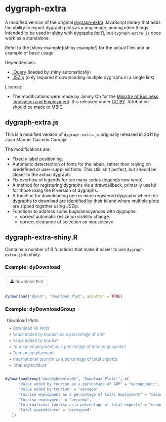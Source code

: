 # dygraph-extra

A modified version of the original
[dygraph-extra](http://cavorite.com/labs/js/dygraphs-export/)
JavaScript library that adds the ability to export dygraph plots as a
png image, among other things. Intended to be used in
[shiny](http://shiny.rstudio.com/) with [dygraphs for
R](https://rstudio.github.io/dygraphs/), but `dygraph-extra.js` does
work as a standalone.

Refer to the [shiny-example](shiny-example/] for the actual files and
an example of basic usage.

Dependencies:
- [jQuery](https://jquery.com/) (loaded by shiny automatically)
- [JSZip](https://stuk.github.io/jszip/) (only required if downloading
  multiple dygraphs in a single link)

License:
- The modifications were made by Jimmy Oh for the [Ministry of
Business, Innovation and Employment](http://www.mbie.govt.nz/). It is
released under [CC
BY](http://creativecommons.org/licenses/by/4.0/). Attribution should
be made to MBIE.

## dygraph-extra.js

This is a modified version of `dygraph-extra.js` originally released
in 2011 by Juan Manuel Caicedo Carvajal.

The modifications are:
- Fixed y label positioning.
- Automatic detectection of fonts for the labels, rather than relying
  on predefined or user-supplied fonts. This still isn't perfect, but
  should be closer to the actual dygraph.
- Fix overflow of legends for too many series (legends now wrap).
- A method for registering dygraphs via a drawcallback, primarily
  useful for those using the R version of dygraphs.
- A function for downloading one or more registered dygraphs where
  the dygraphs to download are identified by their id and where
  multiple plots are zipped together using JSZip.
- Functions to address some bugs/annoyances with dygraphs:
  + correct automatic resize on visiblity change.
  + correct clearance of selection on mouseleave.

## dygraph-extra-shiny.R

Contains a number of R functions that make it easier to use
`dygraph-extra.js` in shiny.

### Example: dyDownload
![dyDownload-Button.png](dyDownload-Button.png)
```R
dyDownload("dyout", "Download Plot", asbutton = TRUE)
```

### Example: dyDownloadGroup
![dyDownloadGroup.png](dyDownloadGroup.png)
```R
dyDownloadGroup("oecoDyDownloads", "Download Plots:", c(
      "Value added by tourism as a percentage of GDP" = "oecogdpperc",
      "Value added by tourism" = "oecogdp",
      "Tourism employment as a percentage of total employment" = "oecoempperc",
      "Tourism employment" = "oecoemp",
      "International tourism as a percentage of total exports" = "oecoexpperc",
      "Total expenditure" = "oecospend"
   ))
```
